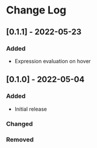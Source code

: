 # Change Log

## [0.1.1] - 2022-05-23
### Added
- Expression evaluation on hover

## [0.1.0] - 2022-05-04
### Added
- Initial release

### Changed
### Removed
